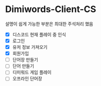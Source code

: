 # Dimiwords-Client-CS

설명이 쉽게 가능한 부분은 최대한 주석처리 했음

- [x] 디스코드 현재 플레이 중 인식
- [x] 로그인
- [x] 유저 정보 가져오기
- [x] 회원가입
- [ ] 단어장 만들기
- [ ] 단어 만들기
- [ ] 디미워드 게임 플레이
- [ ] 오프라인 단어장
